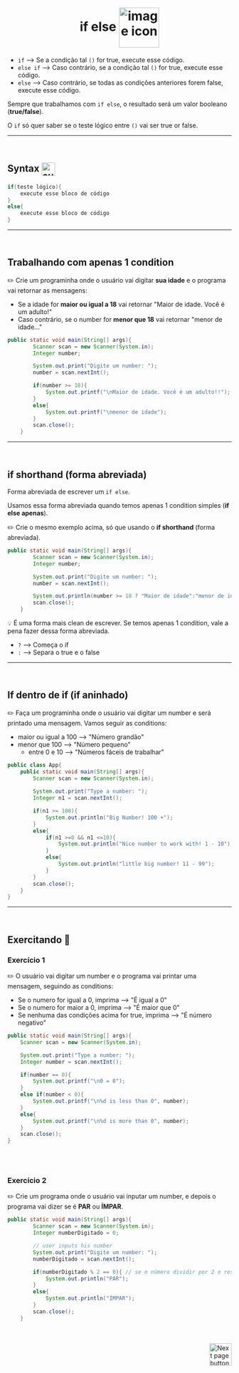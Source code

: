 <h1 align="center">
    if else
    <img src="https://cdn-icons-png.flaticon.com/512/4394/4394632.png" alt="image icon" width="90px" align="center">
</h1>
  

- `if` --> Se a condição tal `()` for true, execute esse código.
- `else if` --> Caso contrário, se a condição tal `()` for true, execute esse código.
- `else`    --> Caso contrário, se todas as condições anteriores forem false, execute esse código.
     

Sempre que trabalhamos com `if else`, o resultado será um valor booleano (**true/false**).

O `if` só quer saber se o teste lógico entre `()` vai ser true or false.


<hr>
<br>


## Syntax <img src="https://cdn-icons-png.flaticon.com/512/1442/1442581.png" alt="curly braces icon" width="30px" align="center">

```java
if(teste lógico){
    execute esse bloco de código
}
else{
    execute esse bloco de código
}
```

<hr>
<br>

## Trabalhando com apenas 1 condition
✏️ Crie um programinha onde o usuário vai digitar **sua idade** e o programa vai retornar as mensagens:
- Se a idade for **maior ou igual a 18** vai retornar "Maior de idade. Você é um adulto!"
- Caso contrário, se o number for **menor que 18** vai retornar "menor de idade..."

```java
public static void main(String[] args){
        Scanner scan = new Scanner(System.in);
        Integer number;

        System.out.print("Digite um number: ");
        number = scan.nextInt();

        if(number >= 18){
            System.out.printf("\nMaior de idade. Você é um adulto!!");
        }
        else{
            System.out.printf("\nmenor de idade");
        }
        scan.close();
    }
```

<hr>
<br>

## if shorthand (forma abreviada)
Forma abreviada de escrever um `if else`.

Usamos essa forma abreviada quando temos apenas 1 condition simples (**if else apenas**).



:pencil2: Crie o mesmo exemplo acima, só que usando o **if shorthand** (forma abreviada).

```java
public static void main(String[] args){
        Scanner scan = new Scanner(System.in);
        Integer number;

        System.out.print("Digite um number: ");
        number = scan.nextInt();

        System.out.println(number >= 18 ? "Maior de idade":"menor de idade");
        scan.close();
    }
```
:bulb: É uma forma mais clean de escrever. Se temos apenas 1 condition, vale a pena fazer dessa forma abreviada.


- `?` --> Começa o if
- `:` --> Separa o true e o false

<hr>
<br>


## If dentro de if (if aninhado)
✏️ Faça um programinha onde o usuário vai digitar um number e será printado uma mensagem. Vamos seguir as conditions:

- maior ou igual a 100 --> "Número grandão"
- menor que 100 --> "Número pequeno"
  - entre 0 e 10 --> "Números fáceis de trabalhar"

```java
public class App{
    public static void main(String[] args){
        Scanner scan = new Scanner(System.in);
        
        System.out.print("Type a number: ");
        Integer n1 = scan.nextInt();

        if(n1 >= 100){
            System.out.println("Big Number! 100 +");
        }
        else{
            if(n1 >=0 && n1 <=10){
                System.out.println("Nice number to work with! 1 - 10");
            }
            else{
                System.out.println("little big number! 11 - 99");
            }
        }
        scan.close();
    }
}
```

<hr>
<br>

## Exercitando 📝

### Exercício 1
✏️ O usuário vai digitar um number e o programa vai printar uma mensagem, seguindo as conditions:


- Se o numero for igual a 0, imprima  --> "É igual a 0"
- Se o numero for maior a 0, imprima  --> "É maior que 0"
- Se nenhuma das condições acima for true, imprima --> "É número negativo"

```java
public static void main(String[] args){
    Scanner scan = new Scanner(System.in);

    System.out.print("Type a number: ");
    Integer number = scan.nextInt();

    if(number == 0){
        System.out.printf("\n0 = 0");
    }
    else if(number < 0){
        System.out.printf("\n%d is less than 0", number);
    }
    else{
        System.out.printf("\n%d is more than 0", number);
    }
    scan.close();
}
```


<br>
<br>


### Exercício 2

✏️ Crie um programa onde o usuário vai inputar um number, e depois o programa vai dizer se é **PAR** ou **ÍMPAR**.

```java
public static void main(String[] args){
        Scanner scan = new Scanner(System.in);
        Integer numberDigitado = 0;

        // user inputs his number
        System.out.print("Digite um number: ");
        numberDigitado = scan.nextInt();

        if(numberDigitado % 2 == 0){ // se o número dividir por 2 o resto dessa divisão for 0, faça isso...
            System.out.println("PAR");
        }
        else{
            System.out.println("ÍMPAR");
        }
        scan.close();
    }
```

<br>
<br>

<!-- Next Page Button -->
<a href="https://github.com/lGabrielDev/02.java/blob/main/Estudo/7.switch_case_condicao/index.md">
    <img src="https://cdn-icons-png.flaticon.com/512/8175/8175884.png" alt="Next page button" width="50px" align="right">
</a>
